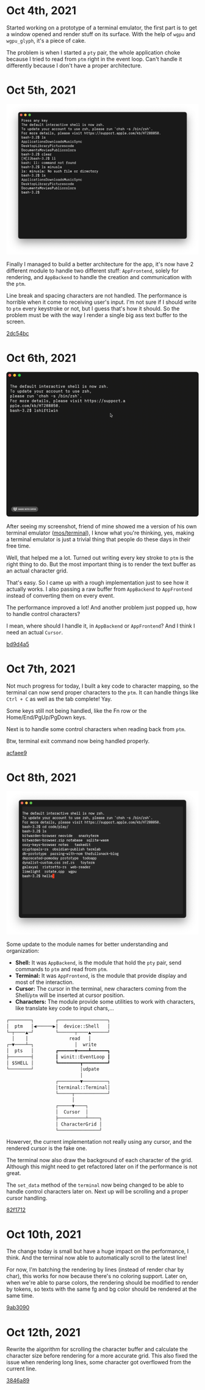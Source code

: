# Oct 4th, 2021
Started working on a prototype of a terminal emulator, the first part is to get a window opened
and render stuff on its surface. With the help of `wgpu` and `wgpu_glyph`, it's a piece of cake.

The problem is when I started a `pty` pair, the whole application choke because I tried to read from
`ptm` right in the event loop. Can't handle it differently because I don't have a proper
architecture.

# Oct 5th, 2021

![](./_meta/oct-05.png)

Finally I managed to build a better architecture for the app, it's now have 2 different module
to handle two different stuff: `AppFrontend`, solely for rendering, and `AppBackend` to handle
the creation and communication with the `ptm`.

Line break and spacing characters are not handled. The performance is horrible when it come to
receiving user's input. I'm not sure if I should write to `ptm` every keystroke or not,
but I guess that's how it should. So the problem must be with the way I render a single big ass
text buffer to the screen.

[2dc54bc](https://github.com/huytd/snarkyterm/commit/2dc54bc40d085e1367fbf67b012b3eaa54e993d6)

# Oct 6th, 2021

![](./_meta/oct-06.gif)

After seeing my screenshot, friend of mine showed me a version of his own terminal emulator
([mos/terminal](https://github.com/MQuy/mos/tree/master/src/apps/terminal)), I know what you're
thinking, yes, making a terminal emulator is just a trivial thing that people do these days in
their free time.

Well, that helped me a lot. Turned out writing every key stroke to `ptm` is the right thing
to do. But the most important thing is to render the text buffer as an actual character grid.

That's easy. So I came up with a rough implementation just to see how it actually works. I also
passing a raw buffer from `AppBackend` to `AppFrontend` instead of converting them on every event.

The performance improved a lot! And another problem just popped up, how to handle control characters?

I mean, where should I handle it, in `AppBackend` or `AppFrontend`? And I think I need an actual
`Cursor`.

[bd9d4a5](https://github.com/huytd/snarkyterm/commit/bd9d4a5)

# Oct 7th, 2021
Not much progress for today, I built a key code to character mapping, so the terminal can now
send proper characters to the `ptm`. It can handle things like `Ctrl + C` as well as the tab complete! Yay.

Some keys still not being handled, like the Fn row or the Home/End/PgUp/PgDown keys.

Next is to handle some control characters when reading back from `ptm`.

Btw, terminal exit command now being handled properly.

[acfaee9](https://github.com/huytd/snarkyterm/commit/acfaee9)

# Oct 8th, 2021

![](./_meta/oct-08.png)

Some update to the module names for better understanding and organization:

- **Shell:** It was `AppBackend`, is the module that hold the `pty` pair, send commands to `ptm` and read from `ptm`.
- **Terminal:** It was `AppFrontend`, is the module that provide display and most of the interaction.
- **Cursor:** The cursor in the terminal, new characters coming from the Shell/`ptm` will be inserted at cursor position.
- **Characters:** The module provide some utilities to work with characters, like translate key code to input chars,...

```
┌────────┐        ┌──────────────────┐
│  ptm   │◀──────▶│  device::Shell   │
└─┬────▲─┘        └──────┬────▲──────┘
  │    │               read   │
┌─▼────┴─┐               │  write
│  pts   │        ┏━━━━━━▼━━━━┻━━━━━━┓
├────────┤        ┃ winit::EventLoop ┃
│ $SHELL │        ┗━━━━━━━━┳━━━━━━━━━┛
└────────┘                 │udpate
                           │
                  ┌────────▼─────────┐
                  │terminal::Terminal│
                  └─────┬────────────┘
                        │
                  ┌─────▼────┐
                  │  Cursor  │
                  ├──────────┴────┐
                  │ CharacterGrid │
                  └───────────────┘
```

Howerver, the current implementation not really using any cursor, and the rendered cursor is the fake one.

The terminal now also draw the background of each character of the grid. Although this might need to get refactored
later on if the performance is not great.

The `set_data` method of the `terminal` now being changed to be able to handle control characters later on. Next up
will be scrolling and a proper cursor handling.

[82f1712](https://github.com/huytd/snarkyterm/commit/82f1712)

# Oct 10th, 2021

The change today is small but have a huge impact on the performance, I think. And the terminal now able to automatically
scroll to the latest line!

For now, I'm batching the rendering by lines (instead of render char by char), this works for now because there's no
coloring support. Later on, when we're able to parse colors, the rendering should be modified to render by tokens, so
texts with the same fg and bg color should be rendered at the same time.

[9ab3090](https://github.com/huytd/snarkyterm/commit/9ab3090)

# Oct 12th, 2021

Rewrite the algorithm for scrolling the character buffer and calculate the character size before rendering for a more
accurate grid. This also fixed the issue when rendering long lines, some character got overflowed from the current line.

[3846a89](https://github.com/huytd/snarkyterm/commit/3846a89)
